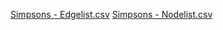 [Simpsons - Edgelist.csv](https://github.com/pe024/HdM/files/7237503/Simpsons.-.Edgelist.csv)
[Simpsons - Nodelist.csv](https://github.com/pe024/HdM/files/7237518/Simpsons.-.Nodelist.csv)
